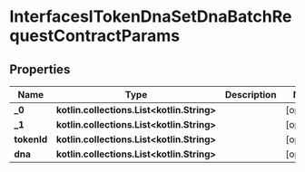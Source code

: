 
# InterfacesITokenDnaSetDnaBatchRequestContractParams

## Properties
Name | Type | Description | Notes
------------ | ------------- | ------------- | -------------
**_0** | **kotlin.collections.List&lt;kotlin.String&gt;** |  |  [optional]
**_1** | **kotlin.collections.List&lt;kotlin.String&gt;** |  |  [optional]
**tokenId** | **kotlin.collections.List&lt;kotlin.String&gt;** |  |  [optional]
**dna** | **kotlin.collections.List&lt;kotlin.String&gt;** |  |  [optional]



